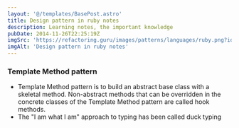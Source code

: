 ```yaml
---
layout: '@/templates/BasePost.astro'
title: Design pattern in ruby notes
description: Learning notes, the important knowledge
pubDate: 2014-11-26T22:25:19Z
imgSrc: 'https://refactoring.guru/images/patterns/languages/ruby.png?id=f9f66be3c4a30f3e71a330ca61659d4c'
imgAlt: 'Design pattern in ruby notes'
---
```


### Template Method pattern
- Template Method pattern is to build an abstract base class with a skeletal method. Non-abstract methods that can be overridden in the concrete classes of the Template Method pattern are called hook methods. 
- The "I am what I am" approach to typing has been called duck typing
